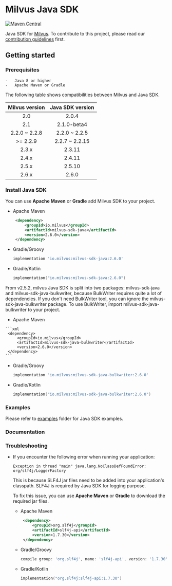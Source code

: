 # Milvus Java SDK

[![Maven Central](https://img.shields.io/maven-central/v/io.milvus/milvus-sdk-java.svg)](https://search.maven.org/artifact/io.milvus/milvus-sdk-java/)

Java SDK for [Milvus](https://github.com/milvus-io/milvus). To contribute to this project, please read our [contribution guidelines](https://github.com/milvus-io/milvus/blob/master/CONTRIBUTING.md) first.

## Getting started

### Prerequisites

    -   Java 8 or higher
    -   Apache Maven or Gradle

The following table shows compatibilities between Milvus and Java SDK.

| Milvus version | Java SDK version |
|:--------------:|:----------------:|
|      2.0       |      2.0.4       |
|      2.1       |   2.1.0-beta4    |
| 2.2.0 ~ 2.2.8  |  2.2.0 ~ 2.2.5   |
|    >= 2.2.9    |  2.2.7 ~ 2.2.15  |
|     2.3.x      |      2.3.11      |
|     2.4.x      |      2.4.11      |
|     2.5.x      |      2.5.10      |
|     2.6.x      |      2.6.0       |

### Install Java SDK

You can use **Apache Maven** or **Gradle** add Milvus SDK to your project.

   - Apache Maven

       ```xml
        <dependency>
            <groupId>io.milvus</groupId>
            <artifactId>milvus-sdk-java</artifactId>
            <version>2.6.0</version>
        </dependency>
       ```

   - Gradle/Groovy

        ```groovy
        implementation 'io.milvus:milvus-sdk-java:2.6.0'
        ```

   - Gradle/Kotlin

        ```kotlin
        implementation("io.milvus:milvus-sdk-java:2.6.0")
        ```
  
From v2.5.2, milvus Java SDK is split into two packages: milvus-sdk-java and milvus-sdk-java-bulkwriter, because BulkWriter requires quite a lot of dependencies. If you don't need BulkWriter tool, you can ignore the milvus-sdk-java-bulkwriter package.
To use BulkWriter, import milvus-sdk-java-bulkwriter to your project.

   - Apache Maven

    ```xml
     <dependency>
         <groupId>io.milvus</groupId>
         <artifactId>milvus-sdk-java-bulkwriter</artifactId>
         <version>2.6.0</version>
     </dependency>
    ```

   - Gradle/Groovy

     ```groovy
     implementation 'io.milvus:milvus-sdk-java-bulkwriter:2.6.0'
     ```

   - Gradle/Kotlin

     ```kotlin
     implementation("io.milvus:milvus-sdk-java-bulkwriter:2.6.0")
     ```     

### Examples

Please refer to [examples](https://github.com/milvus-io/milvus-sdk-java/tree/master/examples) folder for Java SDK examples.

### Documentation



### Troubleshooting

- If you encounter the following error when running your application:
    ```
    Exception in thread "main" java.lang.NoClassDefFoundError: org/slf4j/LoggerFactory
    ```
  This is because SLF4J jar files need to be added into your application's classpath. SLF4J is required by Java SDK for logging purpose.
  
  To fix this issue, you can use **Apache Maven** or **Gradle** to download the required jar files.
                                                                                                         
    - Apache Maven
    
        ```xml
         <dependency>
             <groupId>org.slf4j</groupId>
             <artifactId>slf4j-api</artifactId>
             <version>1.7.30</version>
         </dependency>
        ```
    
    - Gradle/Groovy
    
         ```groovy
         compile group: 'org.slf4j', name: 'slf4j-api', version: '1.7.30'
         ```
    - Gradle/Kotlin
    
        ```kotlin
        implementation("org.slf4j:slf4j-api:1.7.30")
        ```

    